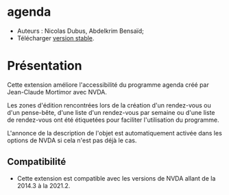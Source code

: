 # agenda

* Auteurs : Nicolas Dubus, Abdelkrim Bensaïd;
* Télécharger [version stable][1].


# Présentation #

Cette extension améliore l'accessibilité du programme agenda créé par Jean-Claude Mortimor avec NVDA.

Les zones d'édition rencontrées lors de la création d'un rendez-vous ou d'un pense-bête, d'une liste d'un rendez-vous par semaine ou d'une liste de rendez-vous ont été étiquetées pour faciliter l'utilisation du programme.

L'annonce de la description de l'objet est automatiquement activée dans les options de NVDA si cela n'est pas déjà le cas.

## Compatibilité ##

* Cette extension est compatible avec les versions de NVDA allant de la 2014.3 à la 2021.2.

[1]: https://github.com/ndubus/agenda/releases/download/v21.09/agenda-21.09.nvda-addon